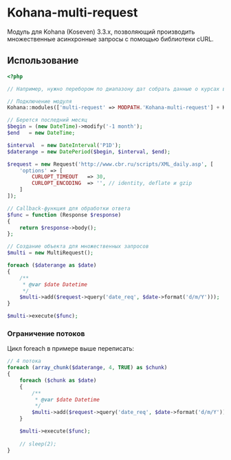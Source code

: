 # Kohana-multi-request
Модуль для Kohana (Koseven) 3.3.x, позволяющий производить множественные асинхронные запросы с помощью библиотеки cURL.
## Использование
```php
<?php

// Например, нужно перебором по диапазону дат собрать данные о курсах валют

// Подключение модуля
Kohana::modules(['multi-request' => MODPATH.'Kohana-multi-request'] + Kohana::modules());

// Берется последний месяц
$begin = (new DateTime)->modify('-1 month');
$end   = new DateTime;

$interval  = new DateInterval('P1D');
$daterange = new DatePeriod($begin, $interval, $end);

$request = new Request('http://www.cbr.ru/scripts/XML_daily.asp', [
	'options' => [
		CURLOPT_TIMEOUT   => 30,
		CURLOPT_ENCODING  => '', // identity, deflate и gzip
	]
]);

// Callback-функция для обработки ответа
$func = function (Response $response)
{
	return $response->body();
};

// Создание объекта для множественных запросов
$multi = new MultiRequest();

foreach ($daterange as $date)
{
	/**
	 * @var $date Datetime
	 */
	$multi->add($request->query('date_req', $date->format('d/m/Y')));
}

$multi->execute($func);
```

### Ограничение потоков
Цикл foreach в примере выше переписать:
```php
// 4 потока
foreach (array_chunk($daterange, 4, TRUE) as $chunk)
{
	foreach ($chunk as $date)
	{
		/**
		 * @var $date Datetime
		 */
		$multi->add($request->query('date_req', $date->format('d/m/Y')));
	}

	$multi->execute($func);
	
	// sleep(2);
}
```
